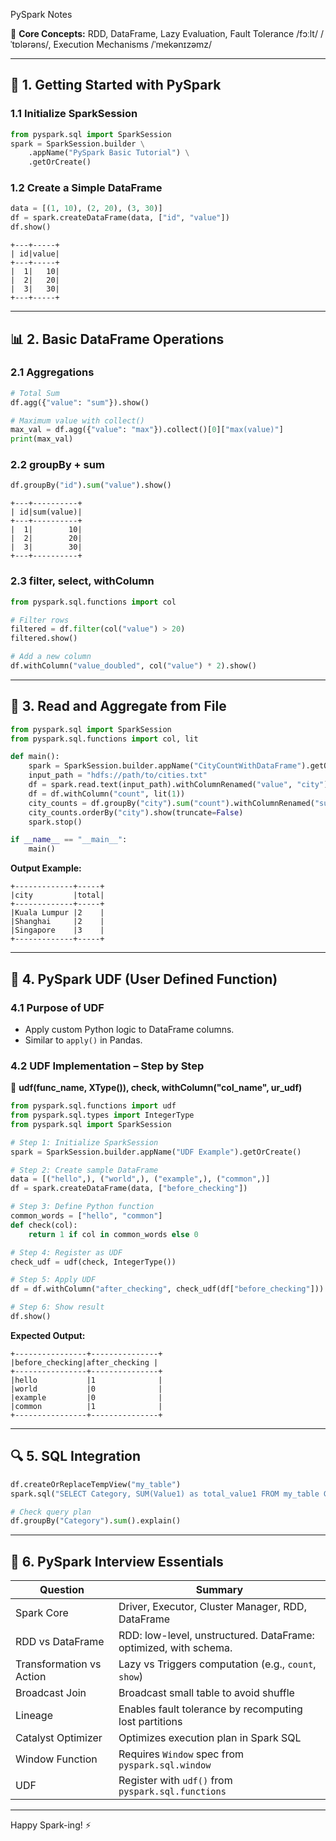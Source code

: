 PySpark Notes   

📌 **Core Concepts:** RDD, DataFrame, Lazy Evaluation, Fault Tolerance /fɔːlt/ /ˈtɒlərəns/, Execution Mechanisms /ˈmekənɪzəmz/

---

## 🧭 1. Getting Started with PySpark

### 1.1 Initialize SparkSession
```python
from pyspark.sql import SparkSession
spark = SparkSession.builder \
    .appName("PySpark Basic Tutorial") \
    .getOrCreate()
```

### 1.2 Create a Simple DataFrame
```python
data = [(1, 10), (2, 20), (3, 30)]
df = spark.createDataFrame(data, ["id", "value"])
df.show()
```
```
+---+-----+
| id|value|
+---+-----+
|  1|   10|
|  2|   20|
|  3|   30|
+---+-----+
```

---

## 📊 2. Basic DataFrame Operations

### 2.1 Aggregations
```python
# Total Sum
df.agg({"value": "sum"}).show()

# Maximum value with collect()
max_val = df.agg({"value": "max"}).collect()[0]["max(value)"]
print(max_val)
```

### 2.2 groupBy + sum
```python
df.groupBy("id").sum("value").show()
```
```
+---+----------+
| id|sum(value)|
+---+----------+
|  1|        10|
|  2|        20|
|  3|        30|
+---+----------+
```

### 2.3 filter, select, withColumn
```python
from pyspark.sql.functions import col

# Filter rows
filtered = df.filter(col("value") > 20)
filtered.show()

# Add a new column
df.withColumn("value_doubled", col("value") * 2).show()
```

---

## 📂 3. Read and Aggregate from File

```python
from pyspark.sql import SparkSession
from pyspark.sql.functions import col, lit

def main():
    spark = SparkSession.builder.appName("CityCountWithDataFrame").getOrCreate()
    input_path = "hdfs://path/to/cities.txt"
    df = spark.read.text(input_path).withColumnRenamed("value", "city")
    df = df.withColumn("count", lit(1))
    city_counts = df.groupBy("city").sum("count").withColumnRenamed("sum(count)", "total")
    city_counts.orderBy("city").show(truncate=False)
    spark.stop()

if __name__ == "__main__":
    main()
```
**Output Example:**
```
+-------------+-----+
|city         |total|
+-------------+-----+
|Kuala Lumpur |2    |
|Shanghai     |2    |
|Singapore    |3    |
+-------------+-----+
```

---

## 🧠 4. PySpark UDF (User Defined Function)

### 4.1 Purpose of UDF
- Apply custom Python logic to DataFrame columns.
- Similar to `apply()` in Pandas.

### 4.2 UDF Implementation – Step by Step

🧠 **udf(func_name, XType()), check, withColumn("col\_name", ur\_udf)**

```python
from pyspark.sql.functions import udf
from pyspark.sql.types import IntegerType
from pyspark.sql import SparkSession

# Step 1: Initialize SparkSession
spark = SparkSession.builder.appName("UDF Example").getOrCreate()

# Step 2: Create sample DataFrame
data = [("hello",), ("world",), ("example",), ("common",)]
df = spark.createDataFrame(data, ["before_checking"])

# Step 3: Define Python function
common_words = ["hello", "common"]
def check(col):
    return 1 if col in common_words else 0

# Step 4: Register as UDF
check_udf = udf(check, IntegerType())

# Step 5: Apply UDF
df = df.withColumn("after_checking", check_udf(df["before_checking"]))

# Step 6: Show result
df.show()
```
**Expected Output:**
```
+----------------+---------------+
|before_checking|after_checking |
+----------------+---------------+
|hello           |1              |
|world           |0              |
|example         |0              |
|common          |1              |
+----------------+---------------+
```

---

## 🔍 5. SQL Integration

```python
df.createOrReplaceTempView("my_table")
spark.sql("SELECT Category, SUM(Value1) as total_value1 FROM my_table GROUP BY Category").show()

# Check query plan
df.groupBy("Category").sum().explain()
```

---

## 🎯 6. PySpark Interview Essentials

| Question | Summary |
|---------|---------|
| Spark Core | Driver, Executor, Cluster Manager, RDD, DataFrame |
| RDD vs DataFrame | RDD: low-level, unstructured. DataFrame: optimized, with schema. |
| Transformation vs Action | Lazy vs Triggers computation (e.g., `count`, `show`) |
| Broadcast Join | Broadcast small table to avoid shuffle |
| Lineage | Enables fault tolerance by recomputing lost partitions |
| Catalyst Optimizer | Optimizes execution plan in Spark SQL |
| Window Function | Requires `Window` spec from `pyspark.sql.window` |
| UDF | Register with `udf()` from `pyspark.sql.functions` |

---

Happy Spark-ing! ⚡
